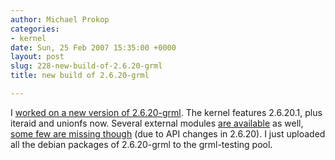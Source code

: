 ```yaml
---
author: Michael Prokop
categories:
- kernel
date: Sun, 25 Feb 2007 15:35:00 +0000
layout: post
slug: 228-new-build-of-2.6.20-grml
title: new build of 2.6.20-grml

---
```

I [worked on a new version of 2\.6\.20\-grml](http://hg.grml.org/grml-kernel/rev/036807a852e7). The kernel features 2\.6\.20\.1, plus iteraid and unionfs now. Several external modules [are available](http://dufo.tugraz.at/~prokop/grml-kernel/2.6.20-grml/) as well, [some few are missing though](http://bts.grml.org/grml/issue96) (due to API changes in 2\.6\.20\). I just uploaded all the debian packages of 2\.6\.20\-grml to the grml\-testing pool.
